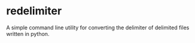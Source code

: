 # redelimiter

A simple command line utility for converting the delimiter of delimited files written in python.
